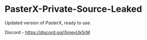 
# PasterX-Private-Source-Leaked

Updated version of PasterX, ready to use.

Discord - https://discord.gg/j5mevUk5rM
                                                                              